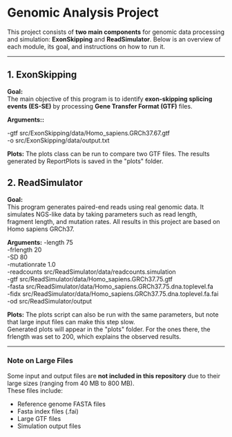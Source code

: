 # Genomic Analysis Project

This project consists of **two main components** for genomic data processing and simulation: **ExonSkipping** and **ReadSimulator**. Below is an overview of each module, its goal, and instructions on how to run it.

---

## 1. ExonSkipping

**Goal:**  
The main objective of this program is to identify **exon-skipping splicing events (ES-SE)** by processing **Gene Transfer Format (GTF)** files.

**Arguments::**

-gtf src/ExonSkipping/data/Homo_sapiens.GRCh37.67.gtf  
-o src/ExonSkipping/data/output.txt

<b>Plots:</b>
The plots class can be run to compare two GTF files. The results generated by ReportPlots is saved in the "plots" folder.

## 2. ReadSimulator

**Goal:**  
This program generates paired-end reads using real genomic data. It simulates NGS-like data by taking parameters such as read length, fragment length, and mutation rates. All results in this project are based on Homo sapiens GRCh37.

**Arguments:**
-length 75  
-frlength 20  
-SD 80  
-mutationrate 1.0  
-readcounts src/ReadSimulator/data/readcounts.simulation  
-gtf src/ReadSimulator/data/Homo_sapiens.GRCh37.75.gtf  
-fasta src/ReadSimulator/data/Homo_sapiens.GRCh37.75.dna.toplevel.fa  
-fidx src/ReadSimulator/data/Homo_sapiens.GRCh37.75.dna.toplevel.fa.fai  
-od src/ReadSimulator/output

**Plots:**
The plots script can also be run with the same parameters, but note that large input files can make this step slow.  
Generated plots will appear in the "plots" folder. For the ones there, the frlength was set to 200, which explains the observed results.

---

### Note on Large Files

Some input and output files are **not included in this repository** due to their large sizes (ranging from 40 MB to 800 MB).  
These files include:

- Reference genome FASTA files
- Fasta index files (.fai)
- Large GTF files
- Simulation output files 